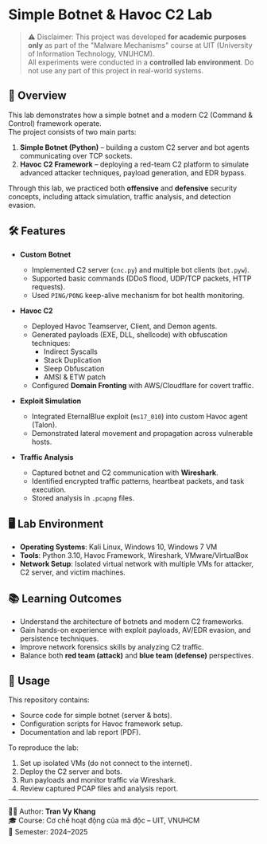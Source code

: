 # Simple Botnet & Havoc C2 Lab

> ⚠️ Disclaimer: This project was developed **for academic purposes only** as part of the "Malware Mechanisms" course at UIT (University of Information Technology, VNUHCM).  
> All experiments were conducted in a **controlled lab environment**. Do not use any part of this project in real-world systems.

## 📌 Overview
This lab demonstrates how a simple botnet and a modern C2 (Command & Control) framework operate.  
The project consists of two main parts:
1. **Simple Botnet (Python)** – building a custom C2 server and bot agents communicating over TCP sockets.  
2. **Havoc C2 Framework** – deploying a red-team C2 platform to simulate advanced attacker techniques, payload generation, and EDR bypass.  

Through this lab, we practiced both **offensive** and **defensive** security concepts, including attack simulation, traffic analysis, and detection evasion.

## 🛠️ Features
- **Custom Botnet**
  - Implemented C2 server (`cnc.py`) and multiple bot clients (`bot.pyw`).
  - Supported basic commands (DDoS flood, UDP/TCP packets, HTTP requests).
  - Used `PING/PONG` keep-alive mechanism for bot health monitoring.

- **Havoc C2**
  - Deployed Havoc Teamserver, Client, and Demon agents.
  - Generated payloads (EXE, DLL, shellcode) with obfuscation techniques:
    - Indirect Syscalls
    - Stack Duplication
    - Sleep Obfuscation
    - AMSI & ETW patch
  - Configured **Domain Fronting** with AWS/Cloudflare for covert traffic.

- **Exploit Simulation**
  - Integrated EternalBlue exploit (`ms17_010`) into custom Havoc agent (Talon).
  - Demonstrated lateral movement and propagation across vulnerable hosts.

- **Traffic Analysis**
  - Captured botnet and C2 communication with **Wireshark**.
  - Identified encrypted traffic patterns, heartbeat packets, and task execution.
  - Stored analysis in `.pcapng` files.

## 🖥️ Lab Environment
- **Operating Systems**: Kali Linux, Windows 10, Windows 7 VM
- **Tools**: Python 3.10, Havoc Framework, Wireshark, VMware/VirtualBox
- **Network Setup**: Isolated virtual network with multiple VMs for attacker, C2 server, and victim machines.

## 📚 Learning Outcomes
- Understand the architecture of botnets and modern C2 frameworks.
- Gain hands-on experience with exploit payloads, AV/EDR evasion, and persistence techniques.
- Improve network forensics skills by analyzing C2 traffic.
- Balance both **red team (attack)** and **blue team (defense)** perspectives.

## 🚀 Usage
This repository contains:
- Source code for simple botnet (server & bots).
- Configuration scripts for Havoc framework setup.
- Documentation and lab report (PDF).  

To reproduce the lab:
1. Set up isolated VMs (do not connect to the internet).  
2. Deploy the C2 server and bots.  
3. Run payloads and monitor traffic via Wireshark.  
4. Review captured PCAP files and analysis report.  

---

👨‍💻 Author: **Tran Vy Khang**  
🎓 Course: Cơ chế hoạt động của mã độc – UIT, VNUHCM  
📅 Semester: 2024–2025
